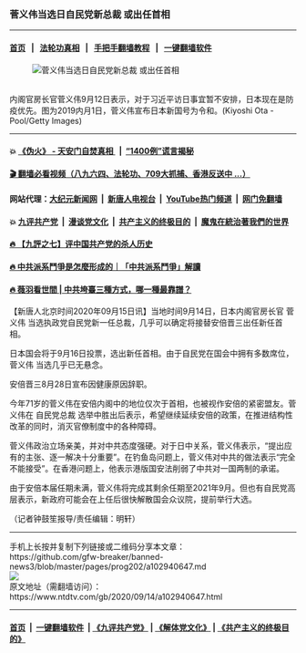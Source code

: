 ### 菅义伟当选日自民党新总裁 或出任首相
------------------------

#### [首页](https://github.com/gfw-breaker/banned-news3/blob/master/README.md) &nbsp;&nbsp;|&nbsp;&nbsp; [法轮功真相](https://github.com/begood0513/basic/blob/master/README.md)  &nbsp;&nbsp;|&nbsp;&nbsp; [手把手翻墙教程](https://github.com/gfw-breaker/guides/wiki)  &nbsp;&nbsp;|&nbsp;&nbsp; [一键翻墙软件](https://github.com/gfw-breaker/nogfw/blob/master/README.md)  



<div><div class="featured_image">
 <figure>
  <img alt="菅义伟当选日自民党新总裁 或出任首相" src="https://i.ntdtv.com/assets/uploads/2020/09/GettyImages-1134176372-800x450.jpg"/>
 </figure><br/>
 <span class="caption">
  内阁官房长官菅义伟9月12日表示，对于习近平访日事宜暂不安排，日本现在是防疫优先。图为2019内月1日，菅义伟宣布日本新国号为令和。(Kiyoshi Ota - Pool/Getty Images)
 </span>
</div>
</div><hr/>

#### 💥 [《伪火》 - 天安门自焚真相 ](http://141.164.51.119:10000/videos/blog/weihuo.html)&nbsp; |&nbsp; [“1400例”谎言揭秘  ](http://141.164.51.119:10000/videos/blog/jiexi1400.html)

#### [ 🎬  翻墙必看视频（八九六四、法轮功、709大抓捕、香港反送中 ...）](https://github.com/gfw-breaker/links/blob/master/banned.md)

#### 网站代理：[大纪元新闻网](http://167.172.10.89:10080/gb/) &nbsp;|&nbsp; [新唐人电视台](http://167.172.10.89:8808/gb/)  &nbsp;|&nbsp; [YouTube热门频道](http://158.247.203.241/youtube.html) &nbsp;|&nbsp; [网门免翻墙](http://158.247.203.241:11000/show.aspx?name=ogHome)

#### 💥 [九评共产党](http://141.164.51.119:10000/videos/res/jiuping/)&nbsp; |&nbsp; [漫谈党文化](http://141.164.51.119:10000/videos/res/mtdwh/)&nbsp; |&nbsp; [共产主义的终极目的](http://141.164.51.119:10000/videos/res/zjmd/)&nbsp; |&nbsp; [魔鬼在統治著我們的世界](http://141.164.51.119:10000/videos/res/TheSpecter/)  

#### [ 🔥  【九評之七】评中国共产党的杀人历史](http://141.164.51.119:10000/videos/news/../res/jiuping/index.html)

#### [ 🔥  中共派系鬥爭是怎麼形成的｜「中共派系鬥爭」解讀](http://141.164.51.119:10000/videos/news/don02.html)

#### [ 🔥  薇羽看世間 | 中共垮臺三種方式，哪一種最靠譜？](http://141.164.51.119:10000/videos/news/weiyu01.html)

<div><div class="post_content" itemprop="articleBody">
 <p>
  【新唐人北京时间2020年09月15日讯】当地时间9月14日，日本内阁官房长官
  <ok href="https://www.ntdtv.com/gb/菅义伟.htm">
   菅义伟
  </ok>
  当选执政党自民党新一任总裁，几乎可以确定将接替安倍晋三出任新任首相。
 </p>
 <p>
  日本国会将于9月16日投票，选出新任首相。由于自民党在国会中拥有多数席位，
  <ok href="https://www.ntdtv.com/gb/菅义伟.htm">
   菅义伟
  </ok>
  当选几乎已无悬念。
 </p>
 <p>
  安倍晋三8月28日宣布因健康原因辞职。
 </p>
 <p>
  今年71岁的菅义伟在安倍内阁中的地位仅次于首相，也被视作安倍的紧密盟友。菅义伟在
  <ok href="https://www.ntdtv.com/gb/自民党总裁.htm">
   自民党总裁
  </ok>
  选举中胜出后表示，希望继续延续安倍的政策，在推进结构性改革的同时，消灭官僚制度中的各种障碍。
 </p>
 <p>
  菅义伟政治立场亲美，并对中共态度强硬。对于日中关系，菅义伟表示，“提出应有的主张、逐一解决十分重要”。在钓鱼岛问题上，菅义伟对中共的做法表示“完全不能接受”。在香港问题上，他表示港版国安法削弱了中共对一国两制的承诺。
 </p>
 <p>
  由于安倍本届任期未满，菅义伟将完成其剩余任期至2021年9月。但也有自民党高层表示，新政府可能会在上任后很快解散国会众议院，提前举行大选。
 </p>
 <p>
  （记者钟鼓笙报导/责任编辑：明轩）
 </p>
 <div class="single_ad">
 </div>
</div>
</div>
<hr/>
手机上长按并复制下列链接或二维码分享本文章：<br/>
https://github.com/gfw-breaker/banned-news3/blob/master/pages/prog202/a102940647.md <br/>
<a href='https://github.com/gfw-breaker/banned-news3/blob/master/pages/prog202/a102940647.md'><img src='https://github.com/gfw-breaker/banned-news3/blob/master/pages/prog202/a102940647.md.png'/></a> <br/>
原文地址（需翻墙访问）：https://www.ntdtv.com/gb/2020/09/14/a102940647.html


------------------------
#### [首页](https://github.com/gfw-breaker/banned-news3/blob/master/README.md) &nbsp;|&nbsp; [一键翻墙软件](https://github.com/gfw-breaker/nogfw/blob/master/README.md) &nbsp;| [《九评共产党》](https://github.com/gfw-breaker/9ping.md/blob/master/README.md#九评之一评共产党是什么) | [《解体党文化》](https://github.com/gfw-breaker/jtdwh.md/blob/master/README.md) | [《共产主义的终极目的》](https://github.com/gfw-breaker/gczydzjmd.md/blob/master/README.md)


<img src='http://gfw-breaker.win/banned-news3/pages/prog202/a102940647.md' width='0px' height='0px'/>
